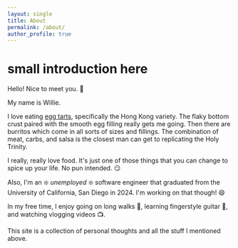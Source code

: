 ```yaml
---
layout: single
title: About
permalink: /about/
author_profile: true
---
```


# small introduction here

Hello! Nice to meet you. :bow:

My name is Willie.

I love eating [egg tarts](https://en.wikipedia.org/wiki/Egg_tart), specifically the Hong Kong variety.
The flaky bottom crust paired with the smooth egg filling really gets me going.
Then there are burritos which come in all sorts of sizes and fillings.
The combination of meat, carbs, and salsa is the closest man can get to replicating the Holy Trinity.

I really, really love food. It's just one of those things that you can change to spice up your life. No pun intended. :smirk:

Also, I'm an :sparkle: *unemployed* :sparkle: software engineer that graduated from the University of California, San Diego in 2024.
I'm working on that though! :smile:

In my free time, I enjoy going on long walks :walking:, learning fingerstyle guitar :guitar:, and watching vlogging videos :tv:.

This site is a collection of personal thoughts and all the stuff I mentioned above.
